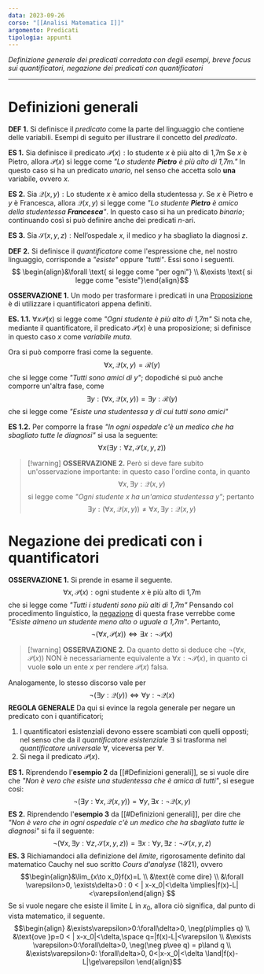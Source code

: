 ```yaml
---
data: 2023-09-26
corso: "[[Analisi Matematica I]]"
argomento: Predicati
tipologia: appunti
---
```

*Definizione generale dei predicati corredata con degli esempi, breve focus sui quantificatori, negazione dei predicati con quantificatori*
- - -
# Definizioni generali
**DEF 1.** Si definisce il *predicato* come la parte del linguaggio che contiene delle variabili. Esempi di seguito per illustrare il concetto del *predicato*.

**ES 1.** Sia definisce il predicato $\mathcal{P}(x): \text{lo studente }x \text{ è più alto di 1,7m}$ 
Se $x$ è Pietro, allora $\mathcal{P}(x)$ si legge come *"Lo studente **Pietro** è più alto di 1,7m."*
In questo caso si ha un predicato *unario*, nel senso che accetta solo **una** variabile, ovvero $x$. 

**ES 2.** Sia $\mathcal{Q}(x,y):\text{Lo studente }x\text{ è amico della studentessa }y$.
Se $x$ è Pietro e $y$ è Francesca, allora $\mathcal{Q}(x,y)$ si legge come *"Lo studente **Pietro** è amico della studentessa **Francesca**"*.
In questo caso si ha un predicato *binario*; continuando così si può definire anche dei predicati $n$-ari.

**ES 3.** Sia $\mathcal{S}(x,y,z):\text{Nell'ospedale }x\text{, il medico }y\text{ ha sbagliato la diagnosi }z$. 

**DEF 2.** Si definisce il *quantificatore* come l'espressione che, nel nostro linguaggio, corrisponde a *"esiste"* oppure *"tutti"*. 
Essi sono i seguenti. $$ \begin{align}&\forall \text{ si legge come "per ogni"} \\ &\exists \text{ si legge come "esiste"}\end{align}$$

**OSSERVAZIONE 1.** Un modo per trasformare i predicati in una [Proposizione](Proposizioni) è di utilizzare i quantificatori appena definiti.

**ES. 1.1.** $\forall x \mathcal{P}(x)$ si legge come *"Ogni studente è più alto di 1,7m"*
Si nota che, mediante il quantificatore, il predicato $\mathcal{P}(x)$ è una proposizione; si definisce in questo caso $x$ come *variabile muta*.

Ora si può comporre frasi come la seguente.
$$\forall x, \mathcal{Q}(x,y) = \mathcal{R}(y)$$che si legge come *"Tutti sono amici di $y$"*; dopodiché si può anche comporre un'altra fase, come$$\exists y: (\forall x, \mathcal{Q}(x,y)) = \exists y: \mathcal{R}(y)$$che si legge come *"Esiste una studentessa $y$ di cui tutti sono amici"*

**ES 1.2.** Per comporre la frase *"In ogni ospedale c'è un medico che ha sbagliato tutte le diagnosi"* si usa la seguente: $$\forall x (\exists y:\forall z,\mathcal{S}(x,y,z)) $$
> [!warning] **OSSERVAZIONE 2.** Però si deve fare subito un'osservazione importante: in questo caso l'ordine conta, in quanto $$\forall x, \exists y: \mathcal{Q}(x,y)$$si legge come *"Ogni studente $x$ ha un'amica studentessa $y$"*; pertanto $$\exists y: (\forall x, \mathcal{Q}(x,y)) \neq \forall x, \exists y: \mathcal{Q}(x,y)$$

# Negazione dei predicati con i quantificatori
**OSSERVAZIONE 1.** Si prende in esame il seguente. $$\forall x, \mathcal{P}(x):\text{ogni studente }x\text{ è più alto di 1,7m}$$che si legge come *"Tutti i studenti sono più alti di 1,7m"*
Pensando col procedimento linguistico, la [negazione](Connettivi) di questa frase verrebbe come *"Esiste almeno un studente meno alto o uguale a 1,7m"*. 
Pertanto, $$\neg(\forall x,\mathcal{P}(x)) \iff \exists x:\neg \mathcal{P}(x) $$
> [!warning] **OSSERVAZIONE 2.** Da quanto detto si deduce che $\neg(\forall x,\mathcal{P}(x))$ NON è necessariamente equivalente a $\forall x:\neg \mathcal{P}(x)$, in quanto ci vuole **solo** un ente $x$ per rendere $\mathcal{P}(x)$ falsa.

Analogamente, lo stesso discorso vale per $$ \neg(\exists y: \mathcal{Q}(y)) \iff \forall y: \neg \mathcal{Q}(x)$$
**REGOLA GENERALE** Da qui si evince la regola generale per negare un predicato con i quantificatori; 
1. I quantificatori esistenziali devono essere scambiati con quelli opposti; nel senso che da il *quantificatore esistenziale* $\exists$ si trasforma nel *quantificatore universale* $\forall$, viceversa per $\forall$.
2. Si nega il predicato $\mathcal{P}(x)$.

**ES 1.** Riprendendo l'**esempio 2** da [[#Definizioni generali]], se si vuole dire che *"Non è vero che esiste una studentessa che è amica di tutti"*, si esegue così:
$$\neg(\exists y: \forall x, \mathcal{Q}(x,y)) = \forall y, \exists x: \neg \mathcal{Q}(x,y)$$
**ES 2.** Riprendendo l'**esempio 3** da [[#Definizioni generali]], per dire che *"Non è vero che in ogni ospedale c'è un medico che ha sbagliato tutte le diagnosi"* si fa il seguente: $$ \neg(\forall x, \exists y: \forall z, \mathcal{S}(x,y,z)) = \exists x: \forall y, \exists z:\neg\mathcal{S}(x,y,z)$$
**ES. 3** Richiamandoci alla definizione del *limite*, rigorosamente definito dal matematico Cauchy nel suo scritto *Cours d'analyse* (1821), ovvero $$\begin{align}&\lim_{x\to x_0}f(x)=L \\ &\text{è come dire} \\ &\forall \varepsilon>0, \exists\delta>0 : 0 < | x-x_0|<\delta \implies|f(x)-L|<\varepsilon\end{align} $$Se si vuole negare che esiste il limite $L$ in $x_0$, allora ciò significa, dal punto di vista matematico, il seguente. $$\begin{align} &\exists\varepsilon>0:\forall\delta>0, \neg(p\implies q) \\ &\text{ove }p=0 < | x-x_0|<\delta,\space q=|f(x)-L|<\varepsilon \\ &\exists \varepsilon>0:\forall\delta>0, \neg(\neg p\vee q) = p\land q \\ &\exists\varepsilon>0: \forall\delta>0, 0<|x-x_0|<\delta \land|f(x)-L|\ge\varepsilon \end{align}$$